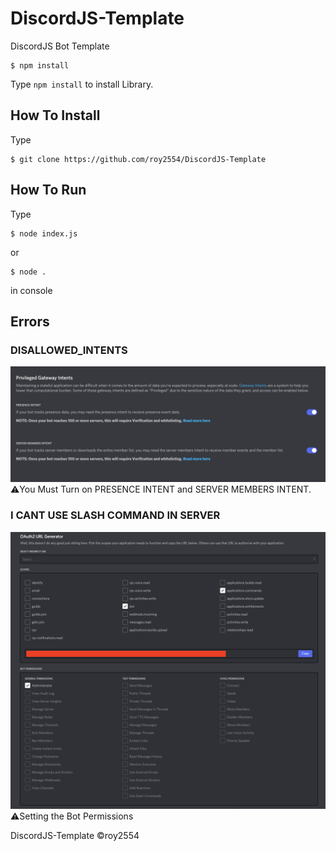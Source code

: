 # DiscordJS-Template
DiscordJS Bot Template
```console
$ npm install
```
Type `npm install` to install Library.

## How To Install
Type
```console
$ git clone https://github.com/roy2554/DiscordJS-Template
```

## How To Run
Type
```console
$ node index.js
```
or
```console
$ node .
```
in console

## Errors
### DISALLOWED_INTENTS
![image](Assets/Error_DISALLOWED_INTENTS.png)  
⚠️You Must Turn on PRESENCE INTENT and SERVER MEMBERS INTENT.
### I CANT USE SLASH COMMAND IN SERVER
![image](Assets/OAuth.png)  
⚠️Setting the Bot Permissions

DiscordJS-Template
&copy;roy2554
